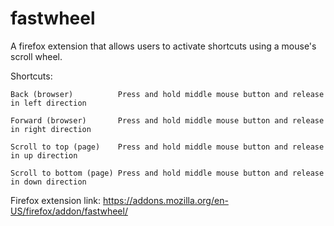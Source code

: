 # fastwheel

A firefox extension that allows users to activate shortcuts using a mouse's scroll wheel.

Shortcuts:

    Back (browser)          Press and hold middle mouse button and release in left direction

    Forward (browser)       Press and hold middle mouse button and release in right direction

    Scroll to top (page)    Press and hold middle mouse button and release in up direction

    Scroll to bottom (page) Press and hold middle mouse button and release in down direction

Firefox extension link: https://addons.mozilla.org/en-US/firefox/addon/fastwheel/
